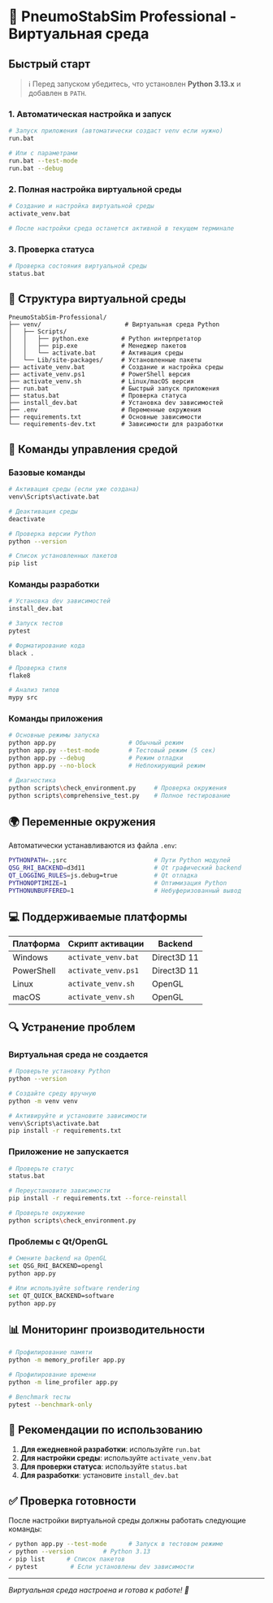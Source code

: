 # 🚀 PneumoStabSim Professional - Виртуальная среда

## Быстрый старт

> ℹ️ Перед запуском убедитесь, что установлен **Python 3.13.x** и добавлен в `PATH`.

### 1. Автоматическая настройка и запуск
```bash
# Запуск приложения (автоматически создаст venv если нужно)
run.bat

# Или с параметрами
run.bat --test-mode
run.bat --debug
```

### 2. Полная настройка виртуальной среды
```bash
# Создание и настройка виртуальной среды
activate_venv.bat

# После настройки среда останется активной в текущем терминале
```

### 3. Проверка статуса
```bash
# Проверка состояния виртуальной среды
status.bat
```

## 📁 Структура виртуальной среды

```
PneumoStabSim-Professional/
├── venv/                       # Виртуальная среда Python
│   ├── Scripts/
│   │   ├── python.exe         # Python интерпретатор
│   │   ├── pip.exe            # Менеджер пакетов
│   │   └── activate.bat       # Активация среды
│   └── Lib/site-packages/     # Установленные пакеты
├── activate_venv.bat          # Создание и настройка среды
├── activate_venv.ps1          # PowerShell версия
├── activate_venv.sh           # Linux/macOS версия
├── run.bat                    # Быстрый запуск приложения
├── status.bat                 # Проверка статуса
├── install_dev.bat            # Установка dev зависимостей
├── .env                       # Переменные окружения
├── requirements.txt           # Основные зависимости
└── requirements-dev.txt       # Зависимости для разработки
```

## 🔧 Команды управления средой

### Базовые команды
```bash
# Активация среды (если уже создана)
venv\Scripts\activate.bat

# Деактивация среды
deactivate

# Проверка версии Python
python --version

# Список установленных пакетов
pip list
```

### Команды разработки
```bash
# Установка dev зависимостей
install_dev.bat

# Запуск тестов
pytest

# Форматирование кода
black .

# Проверка стиля
flake8

# Анализ типов
mypy src
```

### Команды приложения
```bash
# Основные режимы запуска
python app.py                    # Обычный режим
python app.py --test-mode        # Тестовый режим (5 сек)
python app.py --debug            # Режим отладки
python app.py --no-block         # Неблокирующий режим

# Диагностика
python scripts\check_environment.py     # Проверка окружения
python scripts\comprehensive_test.py    # Полное тестирование
```

## 🌍 Переменные окружения

Автоматически устанавливаются из файла `.env`:

```bash
PYTHONPATH=.;src                        # Пути Python модулей
QSG_RHI_BACKEND=d3d11                   # Qt графический backend
QT_LOGGING_RULES=js.debug=true          # Qt отладка
PYTHONOPTIMIZE=1                        # Оптимизация Python
PYTHONUNBUFFERED=1                      # Небуферизованный вывод
```

## 💻 Поддерживаемые платформы

| Платформа | Скрипт активации | Backend |
|-----------|------------------|---------|
| Windows   | `activate_venv.bat` | Direct3D 11 |
| PowerShell | `activate_venv.ps1` | Direct3D 11 |
| Linux     | `activate_venv.sh` | OpenGL |
| macOS     | `activate_venv.sh` | OpenGL |

## 🔍 Устранение проблем

### Виртуальная среда не создается
```bash
# Проверьте установку Python
python --version

# Создайте среду вручную
python -m venv venv

# Активируйте и установите зависимости
venv\Scripts\activate.bat
pip install -r requirements.txt
```

### Приложение не запускается
```bash
# Проверьте статус
status.bat

# Переустановите зависимости
pip install -r requirements.txt --force-reinstall

# Проверьте окружение
python scripts\check_environment.py
```

### Проблемы с Qt/OpenGL
```bash
# Смените backend на OpenGL
set QSG_RHI_BACKEND=opengl
python app.py

# Или используйте software rendering
set QT_QUICK_BACKEND=software
python app.py
```

## 📊 Мониторинг производительности

```bash
# Профилирование памяти
python -m memory_profiler app.py

# Профилирование времени
python -m line_profiler app.py

# Benchmark тесты
pytest --benchmark-only
```

## 🎯 Рекомендации по использованию

1. **Для ежедневной разработки**: используйте `run.bat`
2. **Для настройки среды**: используйте `activate_venv.bat`
3. **Для проверки статуса**: используйте `status.bat`
4. **Для разработки**: установите `install_dev.bat`

## ✅ Проверка готовности

После настройки виртуальной среды должны работать следующие команды:

```bash
✓ python app.py --test-mode      # Запуск в тестовом режиме
✓ python --version        # Python 3.13
✓ pip list      # Список пакетов
✓ pytest         # Если установлены dev зависимости
```

---
*Виртуальная среда настроена и готова к работе! 🎉*
